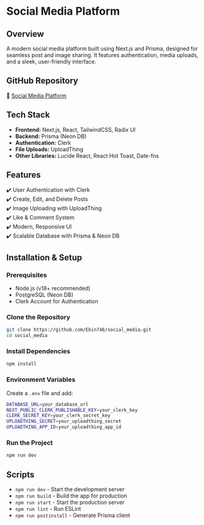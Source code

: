 # Social Media Platform

## Overview
A modern social media platform built using Next.js and Prisma, designed for seamless post and image sharing. It features authentication, media uploads, and a sleek, user-friendly interface.

## GitHub Repository
🔗 [Social Media Platform](https://github.com/Ebin746/social_media)

## Tech Stack
- **Frontend:** Next.js, React, TailwindCSS, Radix UI
- **Backend:** Prisma (Neon DB)
- **Authentication:** Clerk
- **File Uploads:** UploadThing
- **Other Libraries:** Lucide React, React Hot Toast, Date-fns

## Features
✔️ User Authentication with Clerk  
✔️ Create, Edit, and Delete Posts  
✔️ Image Uploading with UploadThing  
✔️ Like & Comment System  
✔️ Modern, Responsive UI  
✔️ Scalable Database with Prisma & Neon DB  

## Installation & Setup

### Prerequisites
- Node.js (v18+ recommended)
- PostgreSQL (Neon DB)
- Clerk Account for Authentication

### Clone the Repository
```sh
git clone https://github.com/Ebin746/social_media.git
cd social_media
```

### Install Dependencies
```sh
npm install
```

### Environment Variables
Create a `.env` file and add:
```sh
DATABASE_URL=your_database_url
NEXT_PUBLIC_CLERK_PUBLISHABLE_KEY=your_clerk_key
CLERK_SECRET_KEY=your_clerk_secret_key
UPLOADTHING_SECRET=your_uploadthing_secret
UPLOADTHING_APP_ID=your_uploadthing_app_id
```

### Run the Project
```sh
npm run dev
```

## Scripts
- `npm run dev` - Start the development server
- `npm run build` - Build the app for production
- `npm run start` - Start the production server
- `npm run lint` - Run ESLint
- `npm run postinstall` - Generate Prisma client




